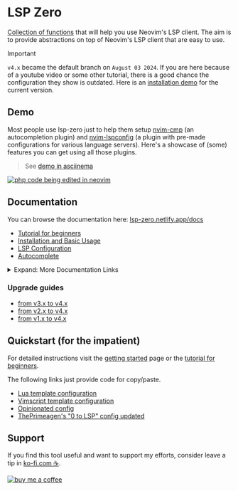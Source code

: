 # LSP Zero

[Collection of functions](https://lsp-zero.netlify.app/docs/reference/lua-api.html) that will help you use Neovim's LSP client. The aim is to provide abstractions on top of Neovim's LSP client that are easy to use.

> [!IMPORTANT]
> `v4.x` became the default branch on `August 03 2024`. If you are here because of a youtube video or some other tutorial, there is a good chance the configuration they show is outdated. Here is an [installation demo](https://asciinema.org/a/671812) for the current version.

## Demo

Most people use lsp-zero just to help them setup [nvim-cmp](https://github.com/hrsh7th/nvim-cmp) (an autocompletion plugin) and [nvim-lspconfig](https://github.com/neovim/nvim-lspconfig) (a plugin with pre-made configurations for various language servers). Here's a showcase of (some) features you can get using all those plugins.

> See [demo in asciinema](https://asciinema.org/a/636643)

[![php code being edited in neovim](https://github.com/user-attachments/assets/6d414988-d912-4bf0-812a-3c2dad92a472)](https://asciinema.org/a/636643) 

## Documentation

You can browse the documentation here: [lsp-zero.netlify.app/docs](https://lsp-zero.netlify.app/docs/introduction.html)

* [Tutorial for beginners](https://lsp-zero.netlify.app/docs/tutorial.html)
* [Installation and Basic Usage](https://lsp-zero.netlify.app/docs/getting-started.html)
* [LSP Configuration](https://lsp-zero.netlify.app/docs/language-server-configuration.html)
* [Autocomplete](https://lsp-zero.netlify.app/docs/autocomplete.html)

<details>

<summary>Expand: More Documentation Links </summary>

* Integrations

  * [Integrate with mason.nvim](https://lsp-zero.netlify.app/docs/guide/integrate-with-mason-nvim.html)
  * [Enable folds with nvim-ufo](https://lsp-zero.netlify.app/docs/guide/quick-recipes.html#enable-folds-with-nvim-ufo)
  * [Setup copilot.lua + nvim-cmp](https://lsp-zero.netlify.app/docs/guide/setup-copilot-lua-plus-nvim-cmp.html)
  * [Setup with nvim-jdtls](https://lsp-zero.netlify.app/docs/guide/setup-with-nvim-jdtls.html)
  * [Setup with nvim-navic](https://lsp-zero.netlify.app/docs/guide/quick-recipes.html#setup-with-nvim-navic)
  * [Setup with rustaceanvim](https://lsp-zero.netlify.app/docs/guide/quick-recipes.html#setup-with-rustaceanvim)
  * [Setup with flutter-tools](https://lsp-zero.netlify.app/docs/guide/quick-recipes.html#setup-with-flutter-tools)
  * [Setup with nvim-metals](https://lsp-zero.netlify.app/docs/guide/quick-recipes.html#setup-with-nvim-metals)
  * [Setup with haskell-tools](https://lsp-zero.netlify.app/docs/guide/quick-recipes.html#setup-with-haskell-tools)

* Guides

  * [What to do when the language server doesn't start?](https://lsp-zero.netlify.app/docs/guide/what-to-do-when-lsp-doesnt-start.html)
  * [Lazy loading with lazy.nvim](https://lsp-zero.netlify.app/docs/guide/lazy-loading-with-lazy-nvim.html)
  * [lua_ls for Neovim](https://lsp-zero.netlify.app/docs/guide/neovim-lua-ls.html)
  * [Configure Volar 2.0 (with typescript support)](https://lsp-zero.netlify.app/docs/guide/configure-volar-v2.html)

* API

  * [Commands](https://lsp-zero.netlify.app/docs/reference/commands.html)
  * [Variables](https://lsp-zero.netlify.app/docs/reference/variables.html)
  * [Lua API](https://lsp-zero.netlify.app/docs/guide/what-to-do-when-lsp-doesnt-start.html) 

* Blog posts

  * [You might not need lsp-zero](https://lsp-zero.netlify.app/v3.x/blog/you-might-not-need-lsp-zero.html)
  * [ThePrimeagen 0 to LSP config](https://lsp-zero.netlify.app/v3.x/blog/theprimeagens-config-from-2022.html)

</details>

### Upgrade guides

* [from v3.x to v4.x](https://lsp-zero.netlify.app/docs/guide/migrate-from-v3-branch.html)
* [from v2.x to v4.x](https://lsp-zero.netlify.app/docs/guide/migrate-from-v2-branch.html)
* [from v1.x to v4.x](https://lsp-zero.netlify.app/docs/guide/migrate-from-v1-branch.html)

## Quickstart (for the impatient)

For detailed instructions visit the [getting started](https://lsp-zero.netlify.app/docs/getting-started.html) page or the [tutorial for beginners](https://lsp-zero.netlify.app/docs/tutorial.html).

The following links just provide code for copy/paste.

* [Lua template configuration](https://lsp-zero.netlify.app/docs/template/lua-config.html)
* [Vimscript template configuration](https://lsp-zero.netlify.app/docs/template/vimscript-config.html)
* [Opinionated config](https://lsp-zero.netlify.app/docs/template/opinionated.html) 
* [ThePrimeagen's "0 to LSP" config updated](https://lsp-zero.netlify.app/v3.x/blog/theprimeagens-config-from-2022.html)

## Support

If you find this tool useful and want to support my efforts, consider leave a tip in [ko-fi.com ☕](https://ko-fi.com/vonheikemen).

[![buy me a coffee](https://res.cloudinary.com/vonheikemen/image/upload/v1726766343/gzu1l1mx3ou7jmp0tkvt.webp)](https://ko-fi.com/vonheikemen)

